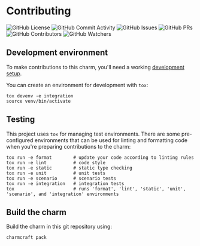 # Contributing
![GitHub License](https://img.shields.io/github/license/canonical/kiali-k8s-operator)
![GitHub Commit Activity](https://img.shields.io/github/commit-activity/y/canonical/kiali-k8s-operator)
![GitHub Issues](https://img.shields.io/github/issues/canonical/kiali-k8s-operator)
![GitHub PRs](https://img.shields.io/github/issues-pr/canonical/kiali-k8s-operator)
![GitHub Contributors](https://img.shields.io/github/contributors/canonical/kiali-k8s-operator)
![GitHub Watchers](https://img.shields.io/github/watchers/canonical/kiali-k8s-operator?style=social)

## Development environment

To make contributions to this charm, you'll need a working [development setup](https://juju.is/docs/sdk/dev-setup).

You can create an environment for development with `tox`:

```shell
tox devenv -e integration
source venv/bin/activate
```

## Testing

This project uses `tox` for managing test environments. There are some pre-configured environments
that can be used for linting and formatting code when you're preparing contributions to the charm:

```shell
tox run -e format        # update your code according to linting rules
tox run -e lint          # code style
tox run -e static        # static type checking
tox run -e unit          # unit tests
tox run -e scenario      # scenario tests
tox run -e integration   # integration tests
tox                      # runs 'format', 'lint', 'static', 'unit', 'scenario', and 'integration' environments
```

## Build the charm

Build the charm in this git repository using:

```shell
charmcraft pack
```
